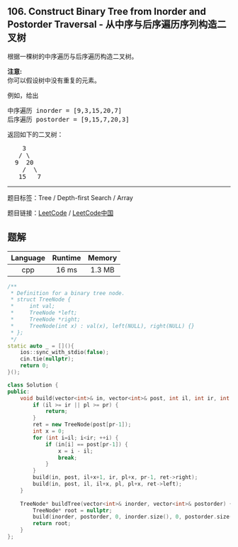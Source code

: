 ## 106. Construct Binary Tree from Inorder and Postorder Traversal - 从中序与后序遍历序列构造二叉树

<!--If you want to use the English description, use `question.content` instead-->

<p>根据一棵树的中序遍历与后序遍历构造二叉树。</p>

<p><strong>注意:</strong><br>
你可以假设树中没有重复的元素。</p>

<p>例如，给出</p>

<pre>中序遍历 inorder =&nbsp;[9,3,15,20,7]
后序遍历 postorder = [9,15,7,20,3]</pre>

<p>返回如下的二叉树：</p>

<pre>    3
   / \
  9  20
    /  \
   15   7
</pre>



-----

题目标签：Tree / Depth-first Search / Array

题目链接：[LeetCode](https://leetcode.com/problems/construct-binary-tree-from-inorder-and-postorder-traversal/description/)  /  [LeetCode中国](https://leetcode-cn.com/problems/construct-binary-tree-from-inorder-and-postorder-traversal/description/)

## 题解



| Language | Runtime | Memory |
|:---:|:---:|:---:|
| cpp  | 16  ms | 1.3 MB |

```cpp
/**
 * Definition for a binary tree node.
 * struct TreeNode {
 *     int val;
 *     TreeNode *left;
 *     TreeNode *right;
 *     TreeNode(int x) : val(x), left(NULL), right(NULL) {}
 * };
 */
static auto _ = [](){
    ios::sync_with_stdio(false);
    cin.tie(nullptr);
    return 0;
}();

class Solution {
public:
    void build(vector<int>& in, vector<int>& post, int il, int ir, int pl, int pr, TreeNode*& ret) {
        if (il >= ir || pl >= pr) {
            return;
        }
        ret = new TreeNode(post[pr-1]);
        int x = 0;
        for (int i=il; i<ir; ++i) {
            if (in[i] == post[pr-1]) {
                x = i - il;
                break;
            }
        }
        build(in, post, il+x+1, ir, pl+x, pr-1, ret->right);
        build(in, post, il, il+x, pl, pl+x, ret->left);
    }
    
    TreeNode* buildTree(vector<int>& inorder, vector<int>& postorder) {
        TreeNode* root = nullptr;
        build(inorder, postorder, 0, inorder.size(), 0, postorder.size(), root);
        return root;
    }
};
```
